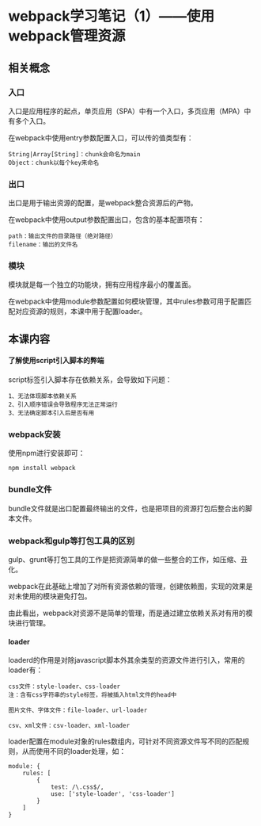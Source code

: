 # webpack学习笔记（1）——使用webpack管理资源

## 相关概念

### 入口
入口是应用程序的起点，单页应用（SPA）中有一个入口，多页应用（MPA）中有多个入口。

在webpack中使用entry参数配置入口，可以传的值类型有：

```
String|Array[String]：chunk会命名为main
Object：chunk以每个key来命名
```

### 出口
出口是用于输出资源的配置，是webpack整合资源后的产物。

在webpack中使用output参数配置出口，包含的基本配置项有：

```
path：输出文件的目录路径（绝对路径）
filename：输出的文件名
```

### 模块
模块就是每一个独立的功能块，拥有应用程序最小的覆盖面。

在webpack中使用module参数配置如何模块管理，其中rules参数可用于配置匹配对应资源的规则，本课中用于配置loader。


## 本课内容

#### 了解使用script引入脚本的弊端

script标签引入脚本存在依赖关系，会导致如下问题：

```
1、无法体现脚本依赖关系
2、引入顺序错误会导致程序无法正常运行
3、无法确定脚本引入后是否有用
```

### webpack安装
使用npm进行安装即可：

```
npm install webpack
```

### bundle文件
bundle文件就是出口配置最终输出的文件，也是把项目的资源打包后整合出的脚本文件。

### webpack和gulp等打包工具的区别
gulp、grunt等打包工具的工作是把资源简单的做一些整合的工作，如压缩、丑化。

webpack在此基础上增加了对所有资源依赖的管理，创建依赖图，实现的效果是对未使用的模块避免打包。

由此看出，webpack对资源不是简单的管理，而是通过建立依赖关系对有用的模块进行管理。

#### loader

loaderd的作用是对除javascript脚本外其余类型的资源文件进行引入，常用的loader有：

```
css文件：style-loader、css-loader
注：含有css字符串的style标签，将被插入html文件的head中

图片文件、字体文件：file-loader、url-loader

csv、xml文件：csv-loader、xml-loader
```

loader配置在module对象的rules数组内，可针对不同资源文件写不同的匹配规则，从而使用不同的loader处理，如：

```
module: {
	rules: [
		{
			test: /\.css$/,
			use: ['style-loader', 'css-loader']
		}
	]
}
```